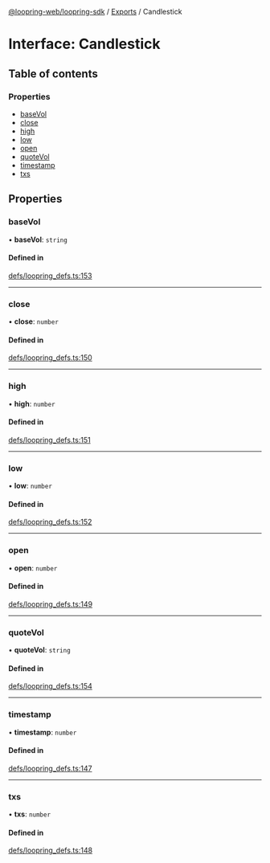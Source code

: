 [@loopring-web/loopring-sdk](../README.md) / [Exports](../modules.md) / Candlestick

# Interface: Candlestick

## Table of contents

### Properties

- [baseVol](Candlestick.md#basevol)
- [close](Candlestick.md#close)
- [high](Candlestick.md#high)
- [low](Candlestick.md#low)
- [open](Candlestick.md#open)
- [quoteVol](Candlestick.md#quotevol)
- [timestamp](Candlestick.md#timestamp)
- [txs](Candlestick.md#txs)

## Properties

### baseVol

• **baseVol**: `string`

#### Defined in

[defs/loopring_defs.ts:153](https://github.com/Loopring/loopring_sdk/blob/077bca2/src/defs/loopring_defs.ts#L153)

___

### close

• **close**: `number`

#### Defined in

[defs/loopring_defs.ts:150](https://github.com/Loopring/loopring_sdk/blob/077bca2/src/defs/loopring_defs.ts#L150)

___

### high

• **high**: `number`

#### Defined in

[defs/loopring_defs.ts:151](https://github.com/Loopring/loopring_sdk/blob/077bca2/src/defs/loopring_defs.ts#L151)

___

### low

• **low**: `number`

#### Defined in

[defs/loopring_defs.ts:152](https://github.com/Loopring/loopring_sdk/blob/077bca2/src/defs/loopring_defs.ts#L152)

___

### open

• **open**: `number`

#### Defined in

[defs/loopring_defs.ts:149](https://github.com/Loopring/loopring_sdk/blob/077bca2/src/defs/loopring_defs.ts#L149)

___

### quoteVol

• **quoteVol**: `string`

#### Defined in

[defs/loopring_defs.ts:154](https://github.com/Loopring/loopring_sdk/blob/077bca2/src/defs/loopring_defs.ts#L154)

___

### timestamp

• **timestamp**: `number`

#### Defined in

[defs/loopring_defs.ts:147](https://github.com/Loopring/loopring_sdk/blob/077bca2/src/defs/loopring_defs.ts#L147)

___

### txs

• **txs**: `number`

#### Defined in

[defs/loopring_defs.ts:148](https://github.com/Loopring/loopring_sdk/blob/077bca2/src/defs/loopring_defs.ts#L148)
